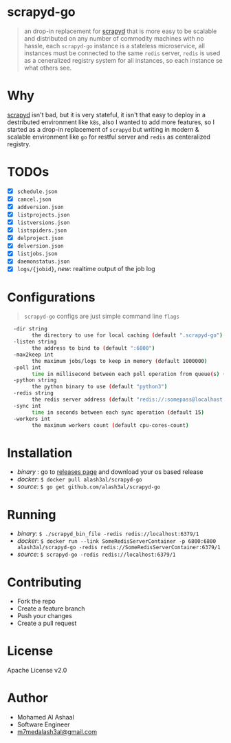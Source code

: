 scrapyd-go
===========
> an drop-in replacement for [scrapyd](https://github.com/scrapy/scrapyd) that is more easy to be scalable and distributed on any number of commodity machines with no hassle, each `scrapyd-go` instance is a stateless microservice, all instances must be connected to the same `redis` server, `redis` is used as a ceneralized registry system for all instances, so each instance se what others see.

Why
===
[scrapyd](https://github.com/scrapy/scrapyd) isn't bad, but it is very stateful, it isn't that easy to deploy in a destributed environment like `k8s`, also I wanted to add more features, so I started as a drop-in replacement of `scrapyd` but writing in modern & scalable environment like `go` for restful server and `redis` as centeralized registry.

TODOs
======
- [x] `schedule.json` 
- [x] `cancel.json` 
- [x] `addversion.json`
- [x] `listprojects.json`
- [x] `listversions.json`
- [x] `listspiders.json`
- [x] `delproject.json`
- [x] `delversion.json`
- [x] `listjobs.json`
- [x] `daemonstatus.json`
- [x] `logs/{jobid}`, *new*: realtime output of the job log

Configurations
===============
> `scrapyd-go` configs are just simple command line `flags`

```bash
  -dir string
        the directory to use for local caching (default ".scrapyd-go")
  -listen string
        the address to bind to (default ":6800")
  -max2keep int
        the maximum jobs/logs to keep in memory (default 1000000)
  -poll int
        time in millisecond between each poll operation from queue(s) (default 10)
  -python string
        the python binary to use (default "python3")
  -redis string
        the redis server address (default "redis://:somepass@localhost:6379/1")
  -sync int
        time in seconds between each sync operation (default 15)
  -workers int
        the maximum workers count (default cpu-cores-count)
```

Installation
=============
- *binary* : go to [releases page](https://github.com/alash3al/scrapyd-go) and download your os based release
- *docker*: `$ docker pull alash3al/scrapyd-go`
- *source*: `$ go get github.com/alash3al/scrapyd-go`

Running
========
- *binary*: `$ ./scrapyd_bin_file -redis redis://localhost:6379/1`
- *docker*: `$ docker run --link SomeRedisServerContainer -p 6800:6800 alash3al/scrapyd-go -redis redis://SomeRedisServerContainer:6379/1`
- *source*: `$ scrapyd-go -redis redis://localhost:6379/1`

Contributing
=============
- Fork the repo
- Create a feature branch
- Push your changes
- Create a pull request

License
========
Apache License v2.0

Author
=======
- Mohamed Al Ashaal
- Software Engineer
- m7medalash3al@gmail.com
